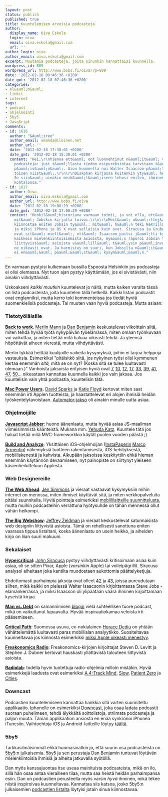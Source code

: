 ```yaml
---
layout: post
status: publish
published: true
title: Kuuntelemisen arvoisia podcasteja
author:
  display_name: Oiva Eskola
  login: oiva
  email: oiva.eskola@gmail.com
  url: ''
author_login: oiva
author_email: oiva.eskola@gmail.com
excerpt: Muutamia podcasteja, joita sinunkin kannattaisi kuunnella.
wordpress_id: 809
wordpress_url: http://www.bobs.fi/oiva/?p=809
date: '2012-02-18 09:46:36 +0200'
date_gmt: '2012-02-18 07:46:36 +0200'
categories:
- el&auml;m&auml;
- linkit
- internet
tags:
- podcast
- ohjelmointi
- 5by5
- JavaSript
comments:
- id: 1616
  author: "&Auml;iree"
  author_email: amanda@iloinen.net
  author_url: ''
  date: '2012-02-18 17:38:01 +0200'
  date_gmt: '2012-02-18 15:38:01 +0200'
  content: "Hei,\r\nhienoa ett&auml; oot luonnehtinut n&auml;it&auml; valitsemiasi
    podcasteja: just t&auml;llasta tiedon esipureksintaa tarvitaan t&auml;n&auml;
    p&auml;iv&auml;n&auml;. Aion kuunnella noi Walter Isaacson-p&auml;tk&auml;t, ainakin
    toisen niist&auml;.\r\n\r\nOiskohan kirjassa kuitenkin yty&auml; henkil&ouml;historiana?
    Se siin&auml; ainakin meik&auml;l&auml;iseen tehosi eniten, ihminen ja h&auml;nen
    kohtalonsa."
- id: 1617
  author: Oiva
  author_email: oiva.eskola@gmail.com
  author_url: http://www.bobs.fi/oiva
  date: '2012-02-18 19:08:29 +0200'
  date_gmt: '2012-02-18 17:08:29 +0200'
  content: "Henkil&ouml;historiana varmaan toimii, ja voi olla, ett&auml; se oli se
    mit&auml; Jobskin kirjalta toivoi.\r\n\r\nMeit&auml; n&ouml;rttej&auml; kuitenkin
    kiinnostaa eniten Jobsin ty&ouml;: mit&auml; h&auml;n teki NeXTill&auml; ja Applella,
    ja miksi iPhone ja OS X ovat sellaisia kuin ovat. Siracusa ja Gruber (http://daringfireball.net/2012/02/walter_isaacson_steve_jobs)
    ovat sit&auml; mielt&auml;, ett&auml; Isaacson paitsi j&auml;tti kysym&auml;tt&auml;
    kaikkein mielenkiintoisimmista asioista, my&ouml;s raporoi Jobsin ty&ouml;h&ouml;n
    liittyvist&auml; asioista v&auml;lill&auml; t&auml;ysin p&auml;invastoin kuin
    ne oikeasti ovat. Ja harmistus on suuri, kun Jobsilta n&auml;it&auml; asioita
    ei en&auml;&auml; p&auml;&auml;st&auml; kysym&auml;&auml;n."
---
```

<p>En varmaan pystyisi kulkemaan bussilla Espoosta Helsinkiin jos podcasteja ei olisi olemassa. Nyt tuon ajan pystyy k&auml;ytt&auml;m&auml;&auml;n, jos ei sivist&auml;v&auml;sti, niin ainakin viihdytt&auml;v&auml;sti.</p>
<p>Uskoakseni <em>kaikki muutkin</em> kuuntelevat jo n&auml;it&auml;, mutta kaiken varalta t&auml;ss&auml; on lista podcasteista, joita kuuntelen t&auml;ll&auml; hetkell&auml;. Kaikki listan podcastit ovat englanniksi, mutta kerro toki kommenteissa jos tied&auml;t hyvi&auml; suomenkielisi&auml; podcasteja. Tai muuten vaan hyvi&auml; podcasteja. Mutta asiaan:</p>
<h3>Tietoty&ouml;l&auml;isille</h3>
<p><strong><a title="Back to Work" href="http://5by5.tv/b2w/54">Back to work</a></strong>. <a href="http://www.merlinmann.com/">Merlin Mann</a> ja <a href="http://benjamin.org/dan/">Dan Benjamin</a> keskustelevat viikoittain siit&auml;, miten tehd&auml; hyv&auml;&auml; ty&ouml;t&auml; nykyp&auml;iv&auml;n ty&ouml;el&auml;m&auml;ss&auml;, miten omaan ty&ouml;nkuvaan voi vaikuttaa, ja miten tiet&auml;&auml; mit&auml; haluaa oikeasti tehd&auml;. Ja yleens&auml; h&ouml;p&ouml;tt&auml;v&auml;t aiheen vierest&auml;, mutta viihdytt&auml;v&auml;sti.</p>
<p>Merlin tykk&auml;&auml; heitt&auml;&auml; kuulijoille vaikeita kysymyksi&auml;, joihin ei tarjoa helppoja vastauksia. Esimerkiksi "pit&auml;isitk&ouml; siit&auml;, jos nykyinen ty&ouml;si olisi kymmenen kertaa enemm&auml;n <em>sit&auml;,</em> mit&auml; se on nyt? (Koska sit&auml; se tulee luultavasti olemaan.)" Vanhoista jaksoista erityisen hyvi&auml; ovat <a title="Back to Work #7: Vocational Wheel" href="http://5by5.tv/b2w/7">7</a>, <a title="Back to Work #10: At Last the 'Inspiration' Show" href="http://5by5.tv/b2w/10">10</a>, <a title="Back to Work #12: Chewie's Medal is Not Canonical" href="http://5by5.tv/b2w/12">12</a>, <a title="Back to Work #17: Brick Building Full of Lies" href="http://5by5.tv/b2w/17">17</a>, <a title="Back to Work #33: The Hypocrite You Can Live With" href="http://5by5.tv/b2w/33">33</a>, <a title="Back to Work #39: A Source of Rice with Velocity" href="http://5by5.tv/b2w/39">39</a>, <a title="Back to Work #41: Carpal Tunnel Diem" href="http://5by5.tv/b2w/41">41</a>, <a title="Back to Work #47: Utter Failure &amp; Hotel Steak" href="http://5by5.tv/b2w/47">47</a>, <a title="Back to Work #50: The Pork Soup Paradox" href="http://5by5.tv/b2w/50">50</a>... oikeastaan kannattaa kuunnella kaikki jos vain jaksaa. Jos kuuntelisin vain yht&auml; podcastia, kuuntelisin t&auml;t&auml;.</p>
<p><strong><a title="Mac Power Users" href="http://5by5.tv/mpu">Mac Power Users</a>.</strong> <a href="http://www.macsparky.com/">David Sparks</a> ja <a href="http://katiefloyd.me/">Katie Floyd</a> kertovat miten saat enemm&auml;n irti Applen tuotteista, ja haastattelevat eri alojen ihmisi&auml; heid&auml;n ty&ouml;skentelytavoistaan. <a title="Mac Power Users #70: Using Automator with Ben Waldie" href="http://5by5.tv/mpu/70">Automator-jakso</a> oli ainakin minulle uutta asiaa.</p>
<h3>Ohjelmoijille</h3>
<p><strong><a href="http://javascriptjabber.com/">Javascript Jabber</a></strong>: huono &auml;&auml;nenlaatu, mutta hyv&auml;&auml; asiaa JS-maailman viimeisimmist&auml; k&auml;&auml;nteist&auml;. Mukana mm. <a href="http://yehudakatz.com/">Yehuda Katz</a>. Kuuntele t&auml;t&auml; jos haluat tiet&auml;&auml; mit&auml; MVC-frameworkkia k&auml;yt&auml;t puolen vuoden p&auml;&auml;st&auml; ;)</p>
<p><strong><a href="http://5by5.tv/buildanalyze">Build and Analyze</a></strong>. Yksitt&auml;isen iOS-ohjelmoijan (<a href="http://www.instapaper.com/">InstaPaperin</a> <a href="http://www.marco.org/">Marco Armentin</a>) n&auml;kemyksi&auml; tuotteen rakentamisesta, iOS-kehityksest&auml;, mobiiliskenest&auml; ja kahvista. Alkup&auml;&auml;n jaksoissa keskityttiin ehk&auml; hieman enemm&auml;n k&auml;yt&auml;nn&ouml;n devaamiseen, nyt painopiste on siirtynyt yleiseen k&auml;sienheilutteluun Applesta.</p>
<h3>Web Designereille</h3>
<p><strong><a href="http://5by5.tv/webahead">The Web Ahead</a></strong>: <a href="http://5by5.tv/person/jen-simmons">Jen Simmons</a> ja vieraat vastaavat kysymyksiin mihin internet on menossa, miten ihmiset k&auml;ytt&auml;v&auml;t sit&auml;, ja miten verkkopalveluita pit&auml;isi suunnitella. Hyvi&auml; pointteja esimerkiksi <a title="The Web Ahead #16: Mobile Capabilities with Jason Grigsby" href="http://5by5.tv/webahead/16">mobiililaitteille suunnittelusta</a>, mutta muihin podcasteihin verrattuna hy&ouml;tysuhde on t&auml;h&auml;n menness&auml; ollut v&auml;h&auml;n heikompi.</p>
<p><strong><a href="http://5by5.tv/bigwebshow">The Big Webshow</a></strong>: <a href="http://www.zeldman.com/">Jeffrey Zeldman</a> ja vieraat keskustelevat satunnaisista web designiin liittyvist&auml; asioista. T&auml;m&auml; on rehellisesti sanottuna eniten vaarassa tippua listaltani, koska &auml;&auml;nenlaatu on usein heikko, ja aiheiden kirjo on liian suuri makuuni.</p>
<h3>Sekalaiset</h3>
<p><strong><a href="http://5by5.tv/hypercritical">Hypercritical</a>: </strong><a href="http://5by5.tv/person/john-siracusa">John Siracusa</a> pystyy viihdytt&auml;v&auml;sti kritisoimaan asiaa kuin asiaa, oli se sitten Pixar, Apple (<em>varsinkin</em> Apple) tai voileip&auml;grillit. Siracusa analysoi aiheitaan joka kantilta muodostaen aukottomia p&auml;&auml;ttelyketjuja.</p>
<p>Ehdottomasti parhaimpia jaksoja ovat olleet <a title="Hypercritical #42: The Wrong Guy" href="http://5by5.tv/hypercritical/42">42</a>&nbsp;ja&nbsp;<a title="Hypercritical #43: The Scorpion and the Frog" href="http://5by5.tv/hypercritical/43">43</a>, joissa pureudutaan siihen, mik&auml; kaikki on pieless&auml; Walter Isaacsonin kirjoittamassa Steve Jobs -el&auml;m&auml;nkerrassa, ja miksi Isaacson oli ylip&auml;&auml;t&auml;&auml;n v&auml;&auml;r&auml; ihminen kirjoittamaan kyseist&auml; kirjaa.</p>
<p><strong><a href="http://itunes.apple.com/us/podcast//id489250422">Man vs. Debt</a></strong> on samannimisen <a href="http://manvsdebt.com/">blogin</a> viel&auml; suhteellisen tuore podcast, mik&auml; on vaikuttanut lupaavalta. Hyv&auml;&auml; inspiraatiokamaa veloista irti p&auml;&auml;semiseen.</p>
<p><a href="http://5by5.tv/criticalpath"><strong>Critical Path</strong></a>: Suomessa asuva, ex-nokialainen <a href="http://www.asymco.com/">Horace Dediu</a> on yht&auml;&auml;n v&auml;h&auml;ttelem&auml;tt&auml; luultavasti paras mobiilialan analyytikko. Suositeltavaa kuunneltavaa jos kiinnosta esimerkiksi <a title="The Critical Path #10: The Means of Production" href="http://5by5.tv/criticalpath/10">miksi Apple oikeasti menestyy</a>.</p>
<p><strong><a href="http://www.freakonomics.com/radio/">Freakonomics Radio</a></strong>: Freakonomics-kirjojen kirjoittajat Steven D. Levitt ja Stephen J. Dubner kertovat hauskasti yll&auml;tt&auml;vist&auml; talouteen liittyvist&auml; asioista.</p>
<p><strong><a href="http://www.radiolab.org/">Radiolab</a></strong>: todella hyvin tuotettuja radio-ohjelmia milloin mist&auml;kin. Hyvi&auml; esimerkkej&auml; laadusta ovat esimerkiksi <a href="http://www.radiolab.org/blogs/radiolab-blog/2011/jul/26/4-track-mind/">A 4-Track Mind</a>, <a href="http://www.radiolab.org/blogs/radiolab-blog/2011/oct/18/slow/">Slow</a>, <a href="http://www.radiolab.org/2011/nov/14/">Patient Zero</a> ja <a href="http://www.radiolab.org/2010/oct/08/">Cities</a>.</p>
<h3>Downcast</h3>
<p>Podcastien kuuntelemiseen kannattaa hankkia sit&auml; varten suunniteltu applikaatio. Iphonelle on esimerkiksi <a href="http://downcastapp.com/">Downcast</a>, joka osaa ladata podcastit suoraan puhelimeen, tehd&auml; &auml;lykk&auml;it&auml; soittolistoja, striimata podcasteja ja paljon muuta. T&auml;m&auml;n applikaation ansiosta en en&auml;&auml; synkronoi iPhonea iTunesiin. Vaihtoehtoja iOS ja Android-laitteille l&ouml;ytyy <a href="http://lifehacker.com/5811101/five-best-mobile-podcast-catchers">t&auml;&auml;lt&auml;</a>.</p>
<h3>5by5</h3>
<p>Tarkkasilm&auml;isimm&auml;t ehk&auml; huomasivatkin jo, ett&auml; suurin osa podcasteista on <a href="http://5by5.tv/">5by5</a>:n julkaisemia. 5by5 ja sen perustaja Dan Benjamin tuntuvat l&ouml;yt&auml;v&auml;n mielenkiintoisia ihmisi&auml; ja aiheita jatkuvalla sy&ouml;t&ouml;ll&auml;.</p>
<p>Dan my&ouml;s kanssajuontaa itse useaa mainituista podcasteista, mik&auml; on ilo, sill&auml; h&auml;n osaa antaa vierailleen tilaa, mutta saa heist&auml; heid&auml;n parhaimpansa esiin. Dan on podcastien perusteella my&ouml;s varsin <em>hyv&auml;</em> ihminen, mik&auml; tekee niist&auml; inspiroivaa kuunneltavaa. Kannattaa siis katsoa, josko 5by5:n julkaisemien <a href="http://5by5.tv/broadcasts">podcastien listalta</a> l&ouml;ytyisi jotain sinua kiinnostavaa.</p>
